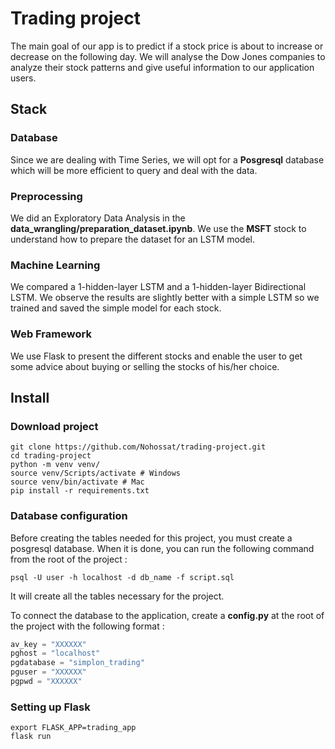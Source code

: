 # Trading project

The main goal of our app is to predict if a stock price is about to increase or decrease on the following day. We will analyse the Dow Jones companies to analyze their stock patterns and give useful information to our application users. 

## Stack

### Database

Since we are dealing with Time Series, we will opt for a **Posgresql** database which will be more efficient to query and deal with the data.

### Preprocessing

We did an Exploratory Data Analysis in the **data_wrangling/preparation_dataset.ipynb**. 
We use the **MSFT** stock to understand how to prepare the dataset for an LSTM model.

### Machine Learning

We compared a 1-hidden-layer LSTM and a 1-hidden-layer Bidirectional LSTM. We observe the results are slightly better with a simple LSTM so we trained and saved the simple model for each stock.

### Web Framework

We use Flask to present the different stocks and enable the user to get some advice about buying or selling the stocks of his/her choice.

## Install

### Download project

```shell
git clone https://github.com/Nohossat/trading-project.git
cd trading-project
python -m venv venv/
source venv/Scripts/activate # Windows
source venv/bin/activate # Mac
pip install -r requirements.txt
```

### Database configuration

Before creating the tables needed for this project, you must create a posgresql database. When it is done, you can run the following command from the root of the project : 

```shell
psql -U user -h localhost -d db_name -f script.sql
```
It will create all the tables necessary for the project.

To connect the database to the application, create a **config.py** at the root of the project with the following format : 

```python
av_key = "XXXXXX"
pghost = "localhost"
pgdatabase = "simplon_trading"
pguser = "XXXXXX"
pgpwd = "XXXXXX"
```

### Setting up Flask

```shell
export FLASK_APP=trading_app
flask run
```

